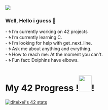 <a> <img src="https://media.tenor.com/H7PISvu4I-4AAAAC/lain-sad.gif" /> </a>
### Well, Hello i guess 👋
<p float="left">
   <a align="right"> 
- 🌀 I’m currently working on 42 projects<br>
- 🌀 I’m currently learning C.<br>
- 🌀 I’m looking for help with get_next_line.<br>
- 🌀 Ask me about anything and evrything.<br>
- 🌀 How to reach me: At the moment you can't.<br>
- 🌀 Fun fact: Dolphins have elbows.
   </a>
  &nbsp;
  <H1>My 42 Progress !<img width="40px" height="50px" src="https://i.giphy.com/media/ZnYDpTpDKrhf4RwQ7R/giphy.webp"/>!</H1>
  <a href="https://github.com/oakoudad/badge42"> 
    <img src="https://badge.mediaplus.ma/darkblue/diteixei?UM6P=off" alt="diteixei's 42 stats" /> 
   </a>
</p>

<!--
<table>
 <tr>
  <td align="center"> Hello There 👋 </td>
  <td align="center"> 42 Progress </td>
 </tr>
 <tr>
  <td>
    <p>🔭 I’m currently working on 42 Projects.<br></p>
    <p>🌱 I’m currently learning C.<br></p>
    <p>🤔 I’m looking for help with get_next_line.<br></p>
    <p>📫 How to reach me: You don't (at the moment!!!).<br></p>
    <H2>🥴</H2>
  </td>
  <td>
   <p align="right"> 
    <a href="https://github.com/oakoudad/badge42"> 
     <img src="https://badge.mediaplus.ma/darkblue/diteixei?UM6P=off" alt="diteixei's 42 stats" /> 
    </a> 
   </p>
  </td>
 </tr>
</table>
  
</body>
  
</html>
<!--
**Sma0sh/Sma0sh** is a ✨ _special_ ✨ repository because its `README.md` (this file) appears on your GitHub profile.

Here are some ideas to get you started:

- 🔭 I’m currently working on ...
- 🌱 I’m currently learning ...
- 👯 I’m looking to collaborate on ...
- 🤔 I’m looking for help with ...
- 💬 Ask me about ...
- 📫 How to reach me: ...
- 😄 Pronouns: ...
- ⚡ Fun fact: ...
-->
